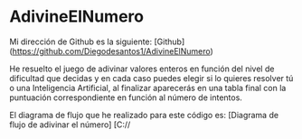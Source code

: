 # AdivineElNumero

Mi dirección de Github es la siguiente: [Github] (https://github.com/Diegodesantos1/AdivineElNumero)

He resuelto el juego de adivinar valores enteros en función del nivel de dificultad que decidas y en cada caso puedes elegir si lo quieres resolver tú o una Inteligencia Artificial, al finalizar aparecerás en una tabla final con la puntuación correspondiente en función al número de intentos.

El diagrama de flujo que he realizado para este código es:
[Diagrama de flujo de adivinar el número]
[C://

